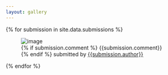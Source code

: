 ```yaml
---
layout: gallery
---
```


<div id="gallery">
{% for submission in site.data.submissions %}
<div class="gallery-item">
<figure>
<img src="https://raw.githubusercontent.com/belanur/phpunit-logo/master{{ submission.path }}" alt="image" />
<figcaption class="caption">
<span>
{% if submission.comment %}
{{submission.comment}} <br/>
{% endif %}
submitted by <a target="_blank" href="https://github.com/{{submission.author}}">{{submission.author}}</a></span>
</figcaption>
</figure>
</div>
{% endfor %}
